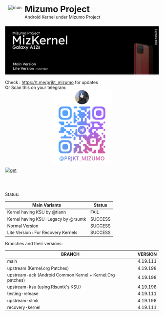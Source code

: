 <img src="https://avatars.githubusercontent.com/u/186985698?s=200&v=4" alt="icon" style="height: 70px; float: left; margin: 0 10px 0" align="left" > <h1 style="margin: -3px 0 0">Mizumo Project</h1>
Android Kernel under Mizumo Project

![img](https://github.com/MizProject/galaxy-a12s-kernel/blob/main/.github/img/mizkernel-a12s-banner.png?raw=true)


Check : https://t.me/prjkt_mizumo for updates
<br>Or Scan this on your telegram:
<br> <img style="height: 240px;  margin-left: auto; margin-right: auto; display: block;" src="https://github.com/MizProject/galaxy-a12s-kernel/blob/main/.github/img/image.png?raw=true">

<a href="https://sourceforge.net/projects/a12s-kernel/"><img alt="get" style="display: block; margin-left: auto; margin-right: auto; height: 30" src="https://img.shields.io/badge/Download%20the%20Finished%20Product-black?style=flat-square&logo=sourceforge"></a>


<br>
<br>


Status:

| **Main Variants**                        | **Status** |
|-------------------------------------|------------|
| Kernel having KSU by @tiann         | FAIL       |
| Kernel having KSU-Legacy by @rsuntk | SUCCESS    |
| Normal Version                      | SUCCESS    |
| Lite Version : For Recovery Kernels | SUCCESS    |

Branches and their versions:

| BRANCH                                                    | VERSION  |
|-----------------------------------------------------------|----------|
| main                                                      | 4.19.111 |
| upstream (Kernel.org Patches)                             | 4.19.198 |
| upstream-ack (Android Common Kernel + Kernel.Org patches) | 4.19.198 |
| upstream-ksu (using Risuntk's KSU)                        | 4.19.198 |
| testing-release                                           | 4.19.111 |
| upstream-slmk                                             | 4.19.198 |
| recovery-kernel                                           | 4.19.111 |

